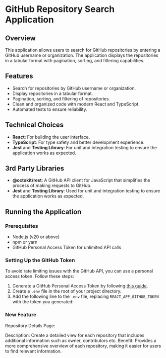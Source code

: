 # GitHub Repository Search Application

## Overview

This application allows users to search for GitHub repositories by entering a GitHub username or organization. The application displays the repositories in a tabular format with pagination, sorting, and filtering capabilities.

## Features

- Search for repositories by GitHub username or organization.
- Display repositories in a tabular format.
- Pagination, sorting, and filtering of repositories.
- Clean and organized code with modern React and TypeScript.
- Automated tests to ensure reliability.

## Technical Choices

- **React**: For building the user interface.
- **TypeScript**: For type safety and better development experience.
- **Jest** and **Testing Library**: For unit and integration testing to ensure the application works as expected.

## 3rd Party Libraries

- **@octokit/rest**: A GitHub API client for JavaScript that simplifies the process of making requests to GitHub.
- **Jest** and **Testing Library**: Used for unit and integration testing to ensure the application works as expected.

## Running the Application

### Prerequisites

- Node.js (v20 or above)
- npm or yarn
- GitHub Personal Access Token for unlimited API calls

### Setting Up the GitHub Token

To avoid rate limiting issues with the GitHub API, you can use a personal access token. Follow these steps:

1. Generate a GitHub Personal Access Token by following [this guide](https://docs.github.com/en/github/authenticating-to-github/creating-a-personal-access-token).
2. Create a `.env` file in the root of your project directory.
3. Add the following line to the `.env` file, replacing `REACT_APP_GITHUB_TOKEN` with the token you generated:

### New Feature

Repository Details Page:

Description: Create a detailed view for each repository that includes additional information such as owner, contributors etc.
Benefit: Provides a more comprehensive overview of each repository, making it easier for users to find relevant information.